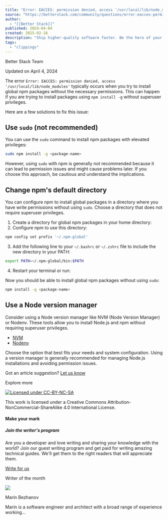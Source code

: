 ```yaml
---
title: "Error: EACCES: permission denied, access '/usr/local/lib/node_modules' | Better Stack Community"
source: "https://betterstack.com/community/questions/error-eacces-permission-denied/"
author:
  - "[[Better Stack]]"
published: 2024-04-04
created: 2025-02-16
description: "Ship higher-quality software faster. Be the hero of your engineering teams."
tags:
  - "clippings"
---
```

Better Stack Team

Updated on April 4, 2024

The error `Error: EACCES: permission denied, access '/usr/local/lib/node_modules'` typically occurs when you try to install global npm packages without the necessary permissions. This can happen if you are trying to install packages using `npm install -g` without superuser privileges.

Here are a few solutions to fix this issue:

## Use `sudo` (not recommended)

You can use the `sudo` command to install npm packages with elevated privileges:

```bash
sudo npm install -g <package-name>
```

However, using `sudo` with npm is generally not recommended because it can lead to permission issues and might cause problems later. If you choose this approach, be cautious and understand the implications.

## Change npm's default directory

You can configure npm to install global packages in a directory where you have write permissions without using `sudo`. Choose a directory that does not require superuser privileges.

1. Create a directory for global npm packages in your home directory:
2. Configure npm to use this directory:

```bash
npm config set prefix '~/.npm-global'
```
3. Add the following line to your `~/.bashrc` or `~/.zshrc` file to include the new directory in your PATH:

```bash
export PATH=~/.npm-global/bin:$PATH
```
4. Restart your terminal or run:

Now you should be able to install global npm packages without using `sudo`:

```bash
npm install -g <package-name>
```

## Use a Node version manager

Consider using a Node version manager like NVM (Node Version Manager) or Nodenv. These tools allow you to install Node.js and npm without requiring superuser privileges.

- [NVM](https://github.com/nvm-sh/nvm)
- [Nodenv](https://github.com/nodenv/nodenv)

Choose the option that best fits your needs and system configuration. Using a version manager is generally recommended for managing Node.js installations and avoiding permission issues.

Got an article suggestion? [Let us know](https://betterstack.com/community/questions/error-eacces-permission-denied/)

Explore more

[![Licensed under CC-BY-NC-SA](https://betterstack.com/community/questions/error-eacces-permission-denied/assets/articles/cc-by-nc-sa-1fa5a2f7978211f24b8230a7e79097dd1f8a36be35e813693c49348cf1689f42.png)](https://creativecommons.org/licenses/by-nc-sa/4.0/)

This work is licensed under a Creative Commons Attribution-NonCommercial-ShareAlike 4.0 International License.

#### Make your mark

##### Join the writer's program

Are you a developer and love writing and sharing your knowledge with the world? Join our guest writing program and get paid for writing amazing technical guides. We'll get them to the right readers that will appreciate them.

[Write for us](https://betterstack.com/community/write-for-us)

Writer of the month

![](https://betterstack.com/community/questions/error-eacces-permission-denied/assets/articles/authors/marin-0d19fe482115fe2b15c8429a7ee4eb88d803984eaa7c1d8c7309241049f3d402.png)

Marin Bezhanov

Marin is a software engineer and architect with a broad range of experience working...